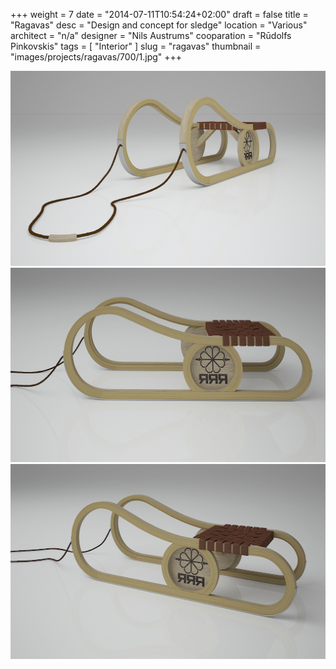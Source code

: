+++
weight = 7
date = "2014-07-11T10:54:24+02:00"
draft = false
title = "Ragavas"
desc = "Design and concept for sledge"
location = "Various"
architect = "n/a"
designer = "Nils Austrums"
cooparation = "Rūdolfs Pinkovskis"
tags    = [ "Interior" ]
slug = "ragavas"
thumbnail = "images/projects/ragavas/700/1.jpg"
+++

<img src="../../images/projects/ragavas/1100/1.jpg" alt="ragavas" title=""/>
<img src="../../images/projects/ragavas/1100/2.jpg" alt="ragavas" title=""/>
<img src="../../images/projects/ragavas/1100/3.jpg" alt="ragavas" title=""/>


